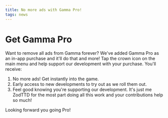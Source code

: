```yaml
---
title: No more ads with Gamma Pro!
tags: news
---
```


# Get Gamma Pro

Want to remove all ads from Gamma forever? We've added Gamma Pro as an in-app purchase and it'll do that and more! Tap the crown icon on the main menu and help support our development with your purchase. You'll receive:

1. No more ads! Get instantly into the game.
2. Early access to new developments to try out as we roll them out.
3. Feel good knowing you're supporting our development. It's just me ZodTTD for the most part doing all this work and your contributions help so much!

Looking forward you going Pro!

